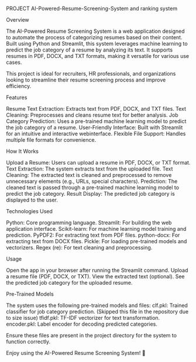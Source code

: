 PROJECT
    AI-Powered-Resume-Screening-System and ranking system

Overview

The AI-Powered Resume Screening System is a web application designed to automate the process of categorizing resumes based on their content. Built using Python and Streamlit, this system leverages machine learning to predict the job category of a resume by analyzing its text. It supports resumes in PDF, DOCX, and TXT formats, making it versatile for various use cases.

This project is ideal for recruiters, HR professionals, and organizations looking to streamline their resume screening process and improve efficiency.

Features

Resume Text Extraction: Extracts text from PDF, DOCX, and TXT files.
Text Cleaning: Preprocesses and cleans resume text for better analysis.
Job Category Prediction: Uses a pre-trained machine learning model to predict the job category of a resume.
User-Friendly Interface: Built with Streamlit for an intuitive and interactive webinterface.
Flexible File Support: Handles multiple file formats for convenience.

How It Works

Upload a Resume: Users can upload a resume in PDF, DOCX, or TXT format.
Text Extraction: The system extracts text from the uploaded file.
Text Cleaning: The extracted text is cleaned and preprocessed to remove unnecessary elements (e.g., URLs, special characters).
Prediction: The cleaned text is passed through a pre-trained machine learning model to predict the job category.
Result Display: The predicted job category is displayed to the user.

Technologies Used

Python: Core programming language.
Streamlit: For building the web application interface.
Scikit-learn: For machine learning model training and prediction.
PyPDF2: For extracting text from PDF files.
python-docx: For extracting text from DOCX files.
Pickle: For loading pre-trained models and vectorizers.
Regex (re): For text cleaning and preprocessing.

Usage

Open the app in your browser after running the Streamlit command.
Upload a resume file (PDF, DOCX, or TXT).
View the extracted text (optional).
See the predicted job category for the uploaded resume.

Pre-Trained Models

The system uses the following pre-trained models and files:
clf.pkl: Trained classifier for job category prediction. (Skipped this file in the repository due to size issue)
tfidf.pkl: TF-IDF vectorizer for text transformation.
encoder.pkl: Label encoder for decoding predicted categories.

Ensure these files are present in the project directory for the system to function correctly.

Enjoy using the AI-Powered Resume Screening System! 🚀
